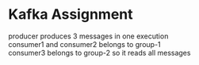 # Kafka Assignment

producer produces 3 messages in one execution <br />
consumer1 and consumer2 belongs to group-1 <br />
consumer3 belongs to group-2 so it reads all messages
